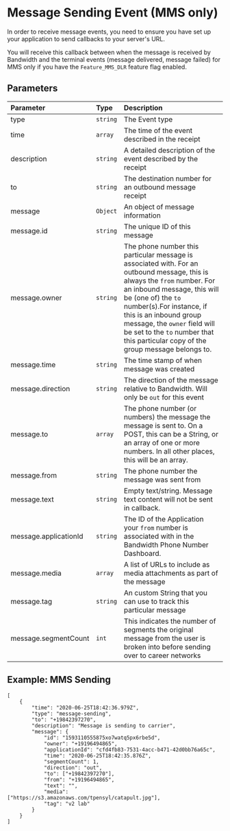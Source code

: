 
# Message Sending Event (MMS only)
In order to receive message events, you need to ensure you have set up your application to send callbacks to your server's URL.

You will receive this callback between when the message is received by Bandwidth and the terminal events (message delivered, message failed) for MMS only if you have the `Feature_MMS_DLR` feature flag enabled.

## Parameters

| Parameter             | Type     | Description                                                                                                                                                                                                                                                                                                                                                         |
|:----------------------|:---------|:--------------------------------------------------------------------------------------------------------------------------------------------------------------------------------------------------------------------------------------------------------------------------------------------------------------------------------------------------------------------|
| type                  | `string` | The Event type                                                                                                                                                                                                                                                                                                                                                      |
| time                  | `array`  | The time of the event described in the receipt                                                                                                                                                                                                                                                                                                                      |
| description           | `string` | A detailed description of the event described by the receipt                                                                                                                                                                                                                                                                                                        |
| to                    | `string` | The destination number for an outbound message receipt                                                                                                                                                                                                                                                                                                              |
| message               | `Object` | An object of message information                                                                                                                                                                                                                                                                                                                                    |
| message.id            | `string` | The unique ID of this message                                                                                                                                                                                                                                                                                                                                       |
| message.owner         | `string` | The phone number this particular message is associated with. For an outbound message, this is always the `from` number. For an inbound message, this will be (one of) the `to` number(s).For instance, if this is an inbound group message, the `owner` field will be set to the `to` number that this particular copy of the group message belongs to. |
| message.time          | `string` | The time stamp of when message was created                                                                                                                                                                                                                                                                                                                          |
| message.direction     | `string` | The direction of the message relative to Bandwidth. Will only be `out` for this event |
| message.to            | `array`  | The phone number (or numbers) the message the message is sent to. On a POST, this can be a String, or an array of one or more numbers. In all other places, this will be an array.                                                                                                                                                                                  |
| message.from          | `string` | The phone number the message was sent from                                                                                                                                                                                                                                                                                                                          |
| message.text          | `string` | Empty text/string. Message text content will not be sent in callback.                                                                                                                                                                                                                                                                                               |
| message.applicationId | `string` | The ID of the Application your `from` number is associated with in the Bandwidth Phone Number Dashboard.                                                                                                                                                                                                                                                            |
| message.media         | `array`  | A list of URLs to include as media attachments as part of the message                                                                                                                                                                                                                                                                                               |
| message.tag           | `string` | An custom String that you can use to track this particular message                                                                                                                                                                                                                                                                                                  |
| message.segmentCount  | `int`    | This indicates the number of segments the original message from the user is broken into before sending over to career networks                                                                                                                                                                                                                                      |



## Example: MMS Sending



```http
[
    {
        "time": "2020-06-25T18:42:36.979Z",
        "type": "message-sending",
        "to": "+19842397270",
        "description": "Message is sending to carrier",
        "message": {
            "id": "1593110555875xo7watq5px6rbe5d",
            "owner": "+19196494865",
            "applicationId": "cfd4fb83-7531-4acc-b471-42d0bb76a65c",
            "time": "2020-06-25T18:42:35.876Z",
            "segmentCount": 1,
            "direction": "out",
            "to": ["+19842397270"],
            "from": "+19196494865",
            "text": "",
            "media": ["https://s3.amazonaws.com/tpensyl/catapult.jpg"],
            "tag": "v2 lab"
        }
    }
]
```



